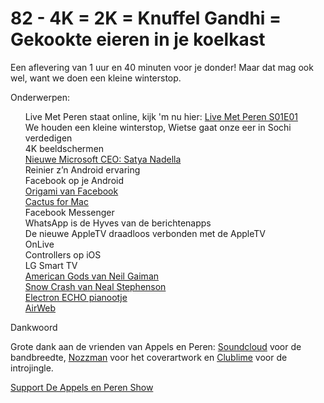 # 82 - 4K = 2K = Knuffel Gandhi = Gekookte eieren in je koelkast

<p>Een aflevering van 1 uur en 40 minuten voor je donder! Maar dat mag ook wel, want we doen een kleine winterstop.</p>

<p>Onderwerpen:</p>

<p><ul>Live Met Peren staat online, kijk 'm nu hier: <a href="http://appelsenperenshow.nl/aflevering/2014/1/21/live-met-peren-s01e01">Live Met Peren S01E01</a><br />
We houden een kleine winterstop, Wietse gaat onze eer in Sochi verdedigen<br />
4K beeldschermen<br />
<a href="https://twitter.com/satyanadella">Nieuwe Microsoft CEO: Satya Nadella</a><br />
Reinier z’n Android ervaring<br />
Facebook op je Android<br />
<a href="http://facebook.github.io/origami/">Origami van Facebook</a><br />
<a href="http://cactusformac.com/">Cactus for Mac</a><br />
Facebook Messenger<br />
WhatsApp is de Hyves van de berichtenapps<br />
De nieuwe AppleTV draadloos verbonden met de AppleTV<br />
OnLive<br />
Controllers op iOS<br />
LG Smart TV<br />
<a href="https://www.goodreads.com/book/show/4407.American_Gods">American Gods van Neil Gaiman</a><br />
<a href="https://www.goodreads.com/book/show/830.Snow_Crash">Snow Crash van Neal Stephenson</a><br />
<a href="http://sh.ort.io/Tjh8">Electron ECHO pianootje</a><br />
<a href="http://sh.ort.io/Tjx3">AirWeb</a><br />
</ul>Dankwoord</p>

<p>Grote dank aan de vrienden van Appels en Peren: <a href="http://soundcloud.com/">Soundcloud</a> voor de bandbreedte, <a href="http://www.nozzman.com/">Nozzman</a> voor het coverartwork en <a href="http://twitter.com/#!/clublime">Clublime</a> voor de introjingle. </p><p><a href="https://www.patreon.com/appelsenperenshow" rel="payment">Support De Appels en Peren Show</a></p>